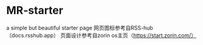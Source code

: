 # MR-starter
a simple but beautiful starter page
网页图标参考自RSS-hub（docs.rsshub.app）
页面设计参考自zorin os主页（https://start.zorin.com/）
